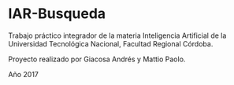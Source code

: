 # IAR-Busqueda
Trabajo práctico integrador de la materia Inteligencia Artificial de la Universidad Tecnológica Nacional, Facultad Regional Córdoba. 

Proyecto realizado por Giacosa Andrés y Mattio Paolo.

Año 2017
